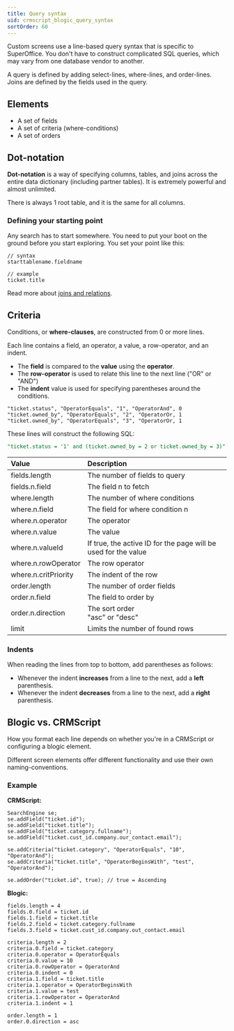 ```yaml
---
title: Query syntax
uid: crmscript_blogic_query_syntax
sortOrder: 60
---
```


Custom screens use a line-based query syntax that is specific to SuperOffice. You don't have to construct complicated SQL queries, which may vary from one database vendor to another.

A query is defined by adding select-lines, where-lines, and order-lines. Joins are defined by the fields used in the query.

## Elements

* A set of fields
* A set of criteria (where-conditions)
* A set of orders

## Dot-notation

**Dot-notation** is a way of specifying columns, tables, and joins across the entire data dictionary (including partner tables). It is extremely powerful and almost unlimited.

There is always 1 root table, and it is the same for all columns.

### Defining your starting point

Any search has to start somewhere. You need to put your boot on the ground before you start exploring. You set your point like this:

```crmscript
// syntax
starttablename.fieldname

// example
ticket.title
```

Read more about [joins and relations](@search_engine_dot_syntax).

## Criteria

Conditions, or **where-clauses**, are constructed from 0 or more lines.

Each line contains a field, an operator, a value, a row-operator, and an indent.

* The **field** is compared to the **value** using the **operator**.
* The **row-operator** is used to relate this line to the next line ("OR" or "AND")
* The **indent** value is used for specifying parentheses around the conditions.

```crmscript
"ticket.status", "OperatorEquals", "1", "OperatorAnd", 0
"ticket.owned_by", "OperatorEquals", "2", "OperatorOr, 1
"ticket.owned_by", "OperatorEquals", "3", "OperatorOr, 1
```

These lines will construct the following SQL:

```sql
"ticket.status = '1' and (ticket.owned_by = 2 or ticket.owned_by = 3)"
```

| Value                | Description                        |
|:---------------------|:-----------------------------------|
| fields.length        | The number of fields to query      |
| fields.n.field       | The field n to fetch               |
| where.length         | The number of where conditions     |
| where.n.field        | The field for where condition n    |
| where.n.operator     | The operator                       |
| where.n.value        | The value                          |
| where.n.valueId      | If true, the active ID for the page will be used for the value |
| where.n.rowOperator  | The row operator                   |
| where.n.critPriority | The indent of the row              |
| order.length         | The number of order fields         |
| order.n.field        | The field to order by              |
| order.n.direction    | The sort order<br/>"asc" or "desc" |
| limit                | Limits the number of found rows    |

### Indents

When reading the lines from top to bottom, add parentheses as follows:

* Whenever the indent **increases** from a line to the next, add a **left** parenthesis.
* Whenever the indent **decreases** from a line to the next, add a **right** parenthesis.

## Blogic vs. CRMScript

How you format each line depends on whether you're in a CRMScript or configuring a blogic element.

Different screen elements offer different functionality and use their own naming-conventions.

### Example

**CRMScript:**

```crmscript
SearchEngine se;
se.addField("ticket.id");
se.addField("ticket.title");
se.addField("ticket.category.fullname");
se.addField("ticket.cust_id.company.our_contact.email");

se.addCriteria("ticket.category", "OperatorEquals", "10", "OperatorAnd");
se.addCriteria("ticket.title", "OperatorBeginsWith", "test", "OperatorAnd");

se.addOrder("ticket.id", true); // true = Ascending
```

**Blogic:**

```crmscript
fields.length = 4
fields.0.field = ticket.id
fields.1.field = ticket.title
fields.2.field = ticket.category.fullname
fields.3.field = ticket.cust_id.company.out_contact.email

criteria.length = 2
criteria.0.field = ticket.category
criteria.0.operator = OperatorEquals
criteria.0.value = 10
criteria.0.rowOperator = OperatorAnd
criteria.0.indent = 0
criteria.1.field = ticket.title
criteria.1.operator = OperatorBeginsWith
criteria.1.value = test
criteria.1.rowOperator = OperatorAnd
criteria.1.indent = 1

order.length = 1
order.0.direction = asc
```

